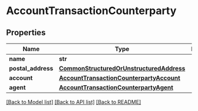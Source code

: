 # AccountTransactionCounterparty

## Properties
Name | Type | Description | Notes
------------ | ------------- | ------------- | -------------
**name** | **str** |  | [optional] 
**postal_address** | [**CommonStructuredOrUnstructuredAddress**](CommonStructuredOrUnstructuredAddress.md) |  | [optional] 
**account** | [**AccountTransactionCounterpartyAccount**](AccountTransactionCounterpartyAccount.md) |  | [optional] 
**agent** | [**AccountTransactionCounterpartyAgent**](AccountTransactionCounterpartyAgent.md) |  | [optional] 

[[Back to Model list]](../README.md#documentation-for-models) [[Back to API list]](../README.md#documentation-for-api-endpoints) [[Back to README]](../README.md)


